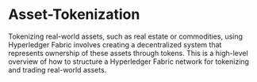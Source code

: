 # Asset-Tokenization
Tokenizing real-world assets, such as real estate or commodities, using Hyperledger Fabric involves creating a decentralized system that represents ownership of these assets through tokens. This is a high-level overview of how to structure a Hyperledger Fabric network for tokenizing and trading real-world assets.
